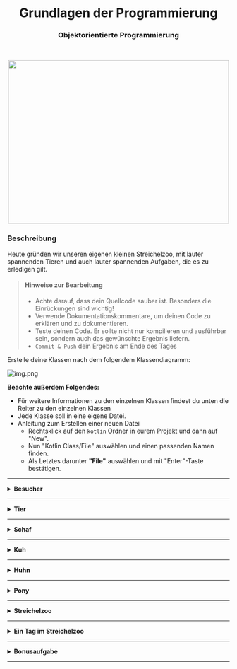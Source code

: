 <h1 align="center">Grundlagen der Programmierung</h1>
<h3 align="center">Objektorientierte Programmierung</h3>
<br>

<p align="center">
  <img width="500" height="370" src="img/img_1.png" />
</p>

### Beschreibung
Heute gründen wir unseren eigenen kleinen Streichelzoo, mit lauter spannenden Tieren und auch lauter spannenden Aufgaben, die es zu erledigen gilt.

> #### Hinweise zur Bearbeitung
> - Achte darauf, dass dein Quellcode sauber ist. Besonders die Einrückungen sind wichtig!
> - Verwende Dokumentationskommentare, um deinen Code zu erklären und zu dokumentieren.
> - Teste deinen Code. Er sollte nicht nur kompilieren und ausführbar sein, sondern auch das gewünschte Ergebnis liefern.
> - `Commit & Push` dein Ergebnis am Ende des Tages
    <br>

Erstelle deine Klassen nach dem folgendem Klassendiagramm:

![img.png](img/class_diagram.png)

**Beachte außerdem Folgendes:**
- Für weitere Informationen zu den einzelnen Klassen findest du unten die Reiter zu den einzelnen Klassen
- Jede Klasse soll in eine eigene Datei.
- Anleitung zum Erstellen einer neuen Datei
    - Rechtsklick auf den `kotlin` Ordner in eurem Projekt und dann auf "New".
    - Nun "Kotlin Class/File" auswählen und einen passenden Namen finden.
    - Als Letztes darunter **"File"** auswählen und mit "Enter"-Taste bestätigen.


---

<details>
<summary> <b> Besucher </b> </summary>

- Erstelle eine neue Datei, in der du die Klasse `Besucher` schreibst
- Die Klasse soll folgende **Attribute** besitzen:
    - Das Alter
    - Der Name
- Ausserdem soll sie eine **Methode** besitzen, die den Namen des Besuchers zusammen mit einer Begrüßung auf der Konsole ausgibt
    - Die Ausgabe kann z.B. wie folgt aussehen: `Hallo, mein Name ist Jack Black!`

**TEST:**
Erstelle zum Testen der Klasse eine Instanz der Klasse in der Datei `Main.kt` und rufe ihre Methode auf


</details>

---

<details>
<summary><b>Tier</b></summary>

- Erstelle eine neue Datei, in der du die Klasse `Tier` schreibst
- Die Klasse soll folgende **Attribute** besitzen:
    - Name
    - Gewicht
    - Alter
    - Geschlecht
- Und folgende **Methoden**:
    - bewegung(): Ein Tier kann sich bewegen. Dabei wird in der Konsole ausgegeben, dass sich das Tier bewegt hat.
    - geraeuscheMachen(): Ein Tier kann Geräusche machen. Dabei wird in der Konsole ausgegeben, dass das Tier Geräusche gemacht hat. Die Methode hierfür ist überschreibbar.
    - streicheln(): Ein Tier kann gestreichelt werden. Die Methode hierfür erhält als Parameter einen Besucher. In der Konsole wird dann ausgegeben, welches Tier von welchem Besucher gestreichelt wurde.
    - fuettern(): Ein Tier kann von einem Besucher gefüttert werden. Die Methode hierfür erhält als Parameter einen Besucher. In der Konsole wird dann ausgegeben, welches Tier von welchem Besucher gefüttert wurde. Zusätzlich erhöht sich das Gewicht des Tieres um 2%.


**TEST:**
Erstelle zum Testen der Klasse eine Instanz dieser in der Datei `Main.kt` und rufe ihre Methoden auf

</details>

---

<details>
<summary><b>Schaf</b></summary>

- Erstelle eine neue Datei, in der du die Klasse schreibst
- Die Klasse `Schaf` erbt von der Klasse `Tier`
- Die Klasse soll folgende **Attribute** besitzen:
    - Name
    - Gewicht
    - Alter
    - Geschlecht
    - WolleSauber
- Und folgende **Methoden**:
    - Die Klasse soll die Funktion, geraeuscheMachen() der Mutterklasse überschreiben und "määäh" auf der Konsole ausgeben
    - baden(): Diese Funktion soll die Wolle des Schafes sauber machen
    - fuettern()
    - streicheln()
    - bewegung()

**TEST:**
Erstelle zum Testen der Klasse eine Instanz dieser in der Datei `Main.kt` und rufe ihre Methoden auf

<details>
<summary>Hinweis</summary>

Achte darauf, welche Attribute bereits von der Mutterklasse an die Kindklasse vererbt werden

</details>


</details>


---

<details>
<summary><b>Kuh</b></summary>

- Erstelle eine neue Datei, in der du die Klasse schreibst
- Die Klasse `Kuh` erbt von der Klasse `Tier`
- Die Klasse soll folgende **Attribute** besitzen:
    - Name
    - Gewicht
    - Alter
    - Geschlecht
    - gibtMilch: Kuh gibt Milch, wenn sie min. 3 Jahre alt und weiblich ist
      -> schreibe für diese eine **sekundären Konstruktor**
- Und folgende **Methoden**:
    - Die Klasse soll die Funktion, geraeuscheMachen() der Mutterklasse überschreiben und "Muuuuhh" auf der Konsole ausgibt
    - Eine Funktion melken(), bekommt einen Besucher übergeben und gibt auf der Konsole aus, ob die Kuh Milch gibt oder nicht
    - fuettern()
    - streicheln()
    - bewegung()

**TEST:**
Erstelle zum Testen der Klasse eine Instanz dieser in der Datei `Main.kt` und rufe alle ihre Methoden auf



<details>
<summary>Hinweis</summary>

- Achte darauf, welche Methoden und Attribute bereits von der Mutterklasse an die Kindklasse vererbt werden

</details>


</details>

---

<details>
<summary><b>Huhn</b></summary>

- Erstelle eine neue Datei, in der du die Klasse schreibst
- Die Klasse `Huhn` erbt von der Klasse `Tier`
- Die Klasse soll folgende **Attribute** besitzen:
    - Name
    - Gewicht
    - Alter
    - Geschlecht
    - AnzahlEierProTag: dieses Attribut soll nur bei Bedarf initialisiert werden und soll ansonsten aals Variable mit 0 intialisiert werden.
      Falls das Huhn männlich ist, soll die AnzahlEierProTag immer 0 sein.
- Und folgende **Methoden**:
    - Die Klasse soll die Funktion, geraeuscheMachen() der Mutterklasse überschreiben und "ga-gack" auf der Konsole ausgeben
    - fuettern()
    - streicheln()
    - bewegung()

**TEST:**
Erstelle zum Testen der Klasse eine Instanz dieser in der Datei `Main.kt` und rufe alle ihre Methoden und gebe auch die
Anzahl der Eier pro Tag aus


<details>
<summary>Hinweis</summary>

- Achte darauf, welche Methoden und Attribute bereits von der Mutterklasse an die Kindklasse vererbt werden.
- **Nutze für AnzahlEierProTag den sekundären Konstruktor!**

</details>

</details>


---

<details>
<summary><b>Pony</b></summary>

- Erstelle eine neue Datei, in der du die Klasse schreibst
- Die Klasse `Pony` erbt von der Klasse `Tier`
- Die Klasse soll folgende **Attribute** besitzen:
    - Name
    - Gewicht
    - Alter
    - Geschlecht
    - geschwindigkeit
- Und folgende **Methoden**:
    - Die Klasse soll die Funktion, geraeuscheMachen() der Mutterklasse überschreiben und "Wiehhiehie" auf der Konsole ausgibt
    - fuettern() soll überschrieben werden. Sodass, das Pony sich entscheiden kann, ob es lieber Zucker oder eine Karotte will.
      Diese Entscheidung soll random sein und es soll auf der Konsole ausgegeben werden, welcher Besucher das Pony womit gefüttert hat.
    - streicheln()
    - bewegung()
    - Die Funktion reiten() soll einem Besucher erlauben auf dem Pony zu reiten, wenn das Pony älter als 1 Jahr ist und der Besucher min. 6 Jahre alt ist.
      In jedem Fall soll die Funktion eine passende Meldung mit der geschwindigkeit ausgeben.


**TEST:**
Erstelle zum Testen der Klasse eine Instanz dieser in der Datei `Main.kt` und rufe alle ihre Methoden auf


<details>
<summary>Hinweis</summary>

Achte darauf, welche Methoden und Attribute bereits von der Mutterklasse an die Kindklasse vererbt werden!


</details>


</details>

---

<details>
<summary><b>Streichelzoo</b></summary>



Jetzt erstellen wir unseren Streichelzoo. Dazu erstellst du eine Klasse mit dem Namen **Streichelzoo**.

Die Klasse hat eine Eigenschaft, eine List vom Typ Tier. In dieser Liste werden alle Tiere aufbewahrt.
Die Liste wird in der Klasse initialisiert mit min. folgenden Tieren:
- 2 Schafe
- 2 Hühner
- 1 Kuh
- 2 Ponys

Außerdem hat der Streichelzoo eine MutableList, die die Besucher im Streichelzoo darstellt.
Es können nur maximal 5 Besucher gleichzeitig im Streichelzoo sein und diese ist bei der Initialisierung immer leer.

folgende Methoden werden für das Besuchermanagement benötigt:
- neuerBesucher(): der Besucher stellt sich innerhalb dieser Methode vor und wird eingelassen, falls weniger als 5 Besucher bisher
  im Streichelzoo sind. Die Funktion gibt eine passende Nachricht auf der Konsole aus
- exit(): Der Besucher will denn Streichelzoo verlassen, wodurch ein neuer Platz in diesem frei wird.

Der Streichelzoo bietet verschiedene Interaktionen an.

-  tiereUndIhreGeräusche(): Die Tiere freuen sich immer, wenn ein Besucher den Streichelzoo betritt. Dann machen alle Tiere Geräusche.
   Verwende eine Schleife, um alle Tiergeräusche auszugeben und rufe sie an passender Stelle in der Datei auf,
   sodass die Tiere immer Geräusche machen, wenn ein neuer Besucher eintritt. Diese Methode soll nicht von außerhalb aufgerufen werden können.
-  rennen(): Der Zoo bietet ein Rennen zwischen zwei Ponys an. Schreibe eine Methode, bei der zwei Ponys als Parameter übergeben werden
   und das schnellere der zwei in der Konsole als Gewinner ausgegeben wird.


**TEST:**
Erstelle zum Testen der Klasse eine Instanz dieser in der Datei `Main.kt` und rufe alle ihre Methoden auf


</details>

---

<details>
<summary><b>Ein Tag im Streichelzoo</b></summary>

Erstellt eine Datei Tag.kt mit einer woche06.Tag05.musterloesungen.main()-Funktion. Erstelle zusätzlich min. 6 Besucher


Lass die Besucher den Tagesablauf durchführen und benutze, wenn immer möglich, eine Schleife:

1. Jeder der Besucher versucht in den Streichelzoo zu gehen.
4. Alle Besucher wollen zuerst auf einem der Ponys reiten.
5. Ein Besucher füttert das Schaf.
5. Eines der Hühner läuft durchs Gehege.
6. Ein paar Besucher streicheln die Kuh
7. 2 Besucher verlassend den Streichelzoo
9. Ein Besucher versucht die Kuh zu melken.
11. Fütterungszeit. Ein Besucher füttert alle Tiere
13. Ein Zoowärter kontrolliert alle Schafe, ob sie sauber sind. Wäscht die dreckigen.
14. Zuletzt haben die beiden Ponys ein Rennen.
15.  Die restlichen Besucher verlassen den Zoo

</details>

---

<details>
<summary><b>Bonusaufgabe</b></summary>

Unser heutiges Projekt sollte euch als Inspiration dienen, selbstständig weiteren Code zum Üben zu programmieren.

Statt weiteren Bonusaufgaben gibt es also Vorschläge für weitere Features, die ihr freiwillig noch im Projekt einbauen könnt.

Sie sind offen geschrieben, es gibt also viele Lösungsmöglichkeiten. Versuche sie so gut wie möglich umzusetzen.

1. **Futterbeutel**

- Um Tiere zu füttern, brauchen wir natürlich Futter. Erstelle einen Futterbeutel. Der Beutel enthält Futter, angegeben in Gramm. Jeder Besucher hat einen Futterbeutel. Der Besucher kann jetzt das Futter zum Füttern verwenden. Dabei steigt das Gewicht des Tieres, je nachdem wie viel Futter verfüttert wurde. Das verfütterte Futter verschwindet natürlich aus dem Futterbeutel.

- Der Besucher kann den Futterbeutel an einer Kasse wieder auffüllen. Dafür muss der Besucher Geld bezahlen. Erweitere die Besucher-Klasse, sodass ein Besucher nun auch Geld mit sich trägt. Das Startgeld kann zu Beginn zufällig zugewiesen werden.

2. **Fütterung**

- Jedes Tier mag anderes Futter. Erstelle verschiedene Sorten an Futter. Bei der Kasse kann der Besucher sie zu unterschiedlichen Preisen kaufen und im Futterbeutel aufbewahrt werden.

- Die Kasse hat auch ein Infoblatt. In dem Infoblatt steht, welches Tier welches Futter mag. Die Tiere sind jetzt auch wählerisch und fressen kein Futter, das sie nicht mögen.

3. **Patenschaft**

- An der Kasse gibt es die Möglichkeit, eine Patenschaft mit einem Tier einzugehen.

Im Infoblatt ist aufgelistet, welches Tier wie viel kostet.

Zusätzlich wird an der Kasse aufgelistet, welches Tier welche Besucher als Paten hat.

</details>

---
